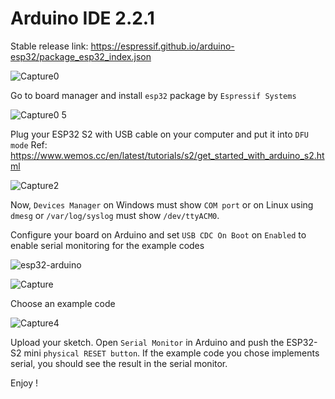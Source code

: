 # Arduino IDE 2.2.1

Stable release link: https://espressif.github.io/arduino-esp32/package_esp32_index.json

![Capture0](https://github.com/siliciium/ESP32/assets/103604296/bd72dc9f-db65-444d-99f5-143ce49e1071)

Go to board manager and install `esp32` package by `Espressif Systems`

![Capture0 5](https://github.com/siliciium/ESP32/assets/103604296/206ba0e6-b9b4-4a9a-b801-885994b51b9e)

Plug your ESP32 S2 with USB cable on your computer and put it into `DFU mode`
Ref: https://www.wemos.cc/en/latest/tutorials/s2/get_started_with_arduino_s2.html

![Capture2](https://github.com/siliciium/ESP32/assets/103604296/91f93f9f-90fc-4f4b-8f2a-761ef57a1694)

Now, `Devices Manager` on Windows must show `COM port` or on Linux using `dmesg` or `/var/log/syslog` must show `/dev/ttyACM0`.

Configure your board on Arduino and set `USB CDC On Boot` on `Enabled` to enable serial monitoring for the example codes

![esp32-arduino](https://github.com/siliciium/ESP32/assets/103604296/e6cb5fbc-84ee-4afa-9ed6-92d923baa073)

![Capture](https://github.com/siliciium/ESP32/assets/103604296/5233374f-ff1a-47d5-a377-b185957465d2)

Choose an example code 

![Capture4](https://github.com/siliciium/ESP32/assets/103604296/4b408fba-5858-45a0-a86e-ee18b098d95f)

Upload your sketch. Open `Serial Monitor` in Arduino and push the ESP32-S2 mini `physical RESET button`.
If the example code you chose implements serial, you should see the result in the serial monitor.

Enjoy !

